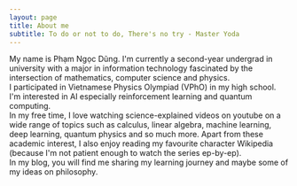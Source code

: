 ```yaml
---
layout: page
title: About me
subtitle: To do or not to do, There's no try - Master Yoda
---
```


My name is Phạm Ngọc Dũng. I'm currently a second-year undergrad in university with a major in information technology  fascinated by the intersection of mathematics, computer science and physics.  
I participated in Vietnamese Physics Olympiad (VPhO) in my high school. I'm interested in AI especially reinforcement learning and quantum computing.  
In my free time, I love watching science-explained videos on youtube on a wide range of topics such as calculus, linear algebra, machine learning, deep learning, quantum physics and so much more. Apart from these academic interest, I also enjoy reading my favourite character Wikipedia (because I'm not patient enough to watch the series ep-by-ep).  
In my blog, you will find me sharing my learning journey and maybe some of my ideas on philosophy.   
